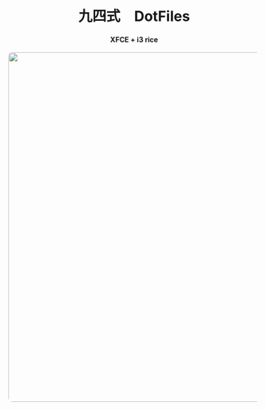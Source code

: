   <h1 align="center">
	  九四式　DotFiles
  <br>
  </h1>

  <h4 align ="center">XFCE + i3 rice</a>
  <br><br>
	<img src="https://i.redd.it/a6r5b76n60h81.png" style="border-radius:8px;" width="700">
</h4>
